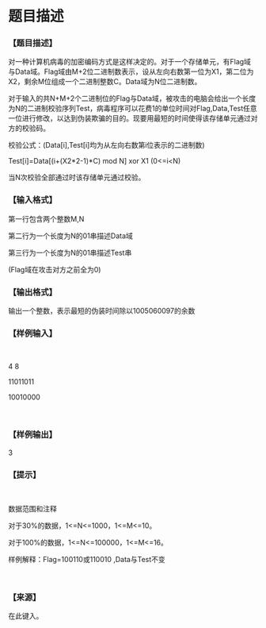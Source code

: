 # 题目描述


<h3>
【题目描述】
</h3>
<p>
对一种计算机病毒的加密编码方式是这样决定的。对于一个存储单元，有Flag域与Data域。Flag域由M+2位二进制数表示，设从左向右数第一位为X1，第二位为X2，剩余M位组成一个二进制整数C。Data域为N位二进制数。
</p>
<p>
对于输入的共N+M+2个二进制位的Flag与Data域，被攻击的电脑会给出一个长度为N的二进制校验序列Test，病毒程序可以花费1的单位时间对Flag,Data,Test任意一位进行修改，以达到伪装欺骗的目的。现要用最短的时间使得该存储单元通过对方的校验码。
</p>
<p>
校验公式：(Data[i],Test[i]均为从左向右数第i位表示的二进制数)
</p>
<p>
Test[i]=Data[(i+(X2*2-1)*C) mod N] xor X1 (0&lt;=i&lt;N)
</p>
<p>
当N次校验全部通过时该存储单元通过校验。
</p>
<h3>
【输入格式】
</h3>
<p>
第一行包含两个整数M,N
</p>
<p>
第二行为一个长度为N的01串描述Data域
</p>
<p>
第三行为一个长度为N的01串描述Test串
</p>
<p>
(Flag域在攻击对方之前全为0)
</p>
<h3>
【输出格式】
</h3>
<p>
输出一个整数，表示最短的伪装时间除以1005060097的余数
</p>
<h3>
【样例输入】
</h3>
<p>
<br/>
</p>
<p>
4 8
</p>
<p>
11011011
</p>
<p>
10010000
</p>
<p>
<br/>
</p>
<h3>
【样例输出】
</h3>
<p>
3
</p>
<h3>
【提示】
</h3>
<p>
<br/>
</p>
<p>
数据范围和注释
</p>
<p>
对于30%的数据，1&lt;=N&lt;=1000，1&lt;=M&lt;=10。
</p>
<p>
对于100%的数据，1&lt;=N&lt;=100000，1&lt;=M&lt;=16。
</p>
<p>
样例解释：Flag=100110或110010 ,Data与Test不变
</p>
<p>
<br/>
</p>
<h3>
【来源】
</h3>
<p>
在此键入。
</p>
